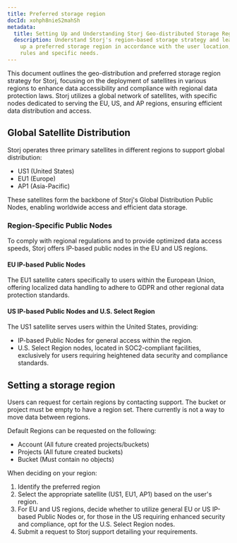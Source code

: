 ```yaml
---
title: Preferred storage region
docId: xohph8nieS2mahSh
metadata:
  title: Setting Up and Understanding Storj Geo-distributed Storage Regions
  description: Understand Storj's region-based storage strategy and learn how to set
    up a preferred storage region in accordance with the user location, data protection
    rules and specific needs.
---
```


This document outlines the geo-distribution and preferred storage region strategy for Storj, focusing on the deployment of satellites in various regions to enhance data accessibility and compliance with regional data protection laws. Storj utilizes a global network of satellites, with specific nodes dedicated to serving the EU, US, and AP regions, ensuring efficient data distribution and access.

## Global Satellite Distribution

Storj operates three primary satellites in different regions to support global distribution:

- US1 (United States)
- EU1 (Europe)
- AP1 (Asia-Pacific)

These satellites form the backbone of Storj's Global Distribution Public Nodes, enabling worldwide access and efficient data storage.

### Region-Specific Public Nodes

To comply with regional regulations and to provide optimized data access speeds, Storj offers IP-based public nodes in the EU and US regions.

#### EU IP-based Public Nodes

The EU1 satellite caters specifically to users within the European Union, offering localized data handling to adhere to GDPR and other regional data protection standards.

#### US IP-based Public Nodes and U.S. Select Region

The US1 satellite serves users within the United States, providing:

- IP-based Public Nodes for general access within the region.
- U.S. Select Region nodes, located in SOC2-compliant facilities, exclusively for users requiring heightened data security and compliance standards.

## Setting a storage region

Users can request for certain regions by contacting support. The bucket or project must be empty to have a region set. There currently is not a way to move data between regions.

Default Regions can be requested on the following:

- Account (All future created projects/buckets)
- Projects (All future created buckets)
- Bucket (Must contain no objects)

When deciding on your region:

1. Identify the preferred region
2. Select the appropriate satellite (US1, EU1, AP1) based on the user's region.
3. For EU and US regions, decide whether to utilize general EU or US IP-based Public Nodes or, for those in the US requiring enhanced security and compliance, opt for the U.S. Select Region nodes.
4. Submit a request to Storj support detailing your requirements.
